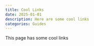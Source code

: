 ```yaml
---
title: Cool Links
date: 2025-01-01
description: Here are some cool links
categories: Guides
---
```


This page has some cool links
